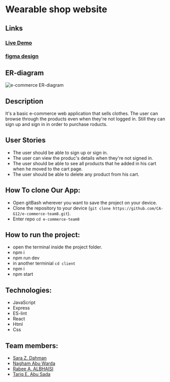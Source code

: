# Wearable shop website


## Links

### [Live Demo](https://clothes-and-more.herokuapp.com/)
### [figma design](https://www.figma.com/file/IULL5pi2GbkANR9HHCN18M/Untitled?node-id=13%3A162)

## ER-diagram

![e-commerce ER-diagram](https://user-images.githubusercontent.com/105603919/192963329-68ef1fbc-4394-4442-bb1b-cee86f2cf7ea.png)

## Description
It's a basic e-commerce web application that sells clothes. The user can browse through the products even when they're not logged in. Still they can sign up and sign in in order to purchase roducts.

## User Stories

- The user should be able to sign up or sign in.
- The user can view the produc's details when they're not signed in.
- The user should be able to see all products that he added in his cart when he moved to the cart page.
- The user should be able to delete any product from his cart.

## How To clone Our App:

- Open gitBash wherever you want to save the project on your device.
- Clone the repository to your device (`git clone https://github.com/CA-G12/e-commerce-team8.git`).
- Enter repo `cd e-commerce-team8`

## How to run the project:
- open the terminal inside the project folder.
- npm i
- npm run dev
- in another terminial `cd client`
- npm i
- npm start

## Technologies:

- JavaScript
- Express
- ES-lint
- React
- Html
- Css

## Team members:

- [Sara Z. Dahman](https://github.com/SaraDahman)
- [Nagham Abu Warda](https://github.com/naghamabuwarda)
- [Rabee A. ALBHAISI](https://github.com/Rabee96)
- [Tariq E. Abu Sada](https://github.com/tariqabusada)
